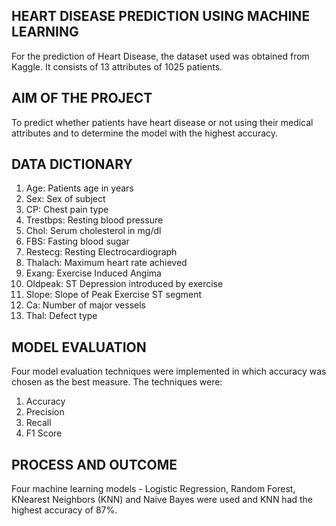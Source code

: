 ## HEART DISEASE PREDICTION USING MACHINE LEARNING
For the prediction of Heart Disease, the dataset used was obtained from Kaggle. 
It consists of 13 attributes of 1025 patients.

## AIM OF THE PROJECT
To predict whether patients have heart disease or not using their medical attributes and to determine the model with the highest accuracy.

## DATA DICTIONARY
1. Age: Patients age in years
2. Sex: Sex of subject
3. CP: Chest pain type
4. Trestbps: Resting blood pressure
5. Chol: Serum cholesterol in mg/dl
6. FBS: Fasting blood sugar
7. Restecg: Resting Electrocardiograph
8. Thalach: Maximum heart rate achieved
9. Exang: Exercise Induced Angima
10. Oldpeak: ST Depression introduced by exercise
11. Slope: Slope of Peak Exercise ST segment
12. Ca: Number of major vessels
13. Thal: Defect type

## MODEL EVALUATION
Four model evaluation techniques were implemented in which accuracy was chosen as the best measure. The techniques were:
1. Accuracy
2. Precision
3. Recall
4. F1 Score

## PROCESS AND OUTCOME
Four machine learning models - Logistic Regression, Random Forest, KNearest Neighbors (KNN) and Naive Bayes were used and KNN had the highest accuracy of 87%.

